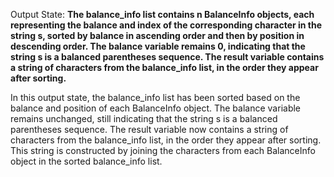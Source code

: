 Output State: **The balance_info list contains n BalanceInfo objects, each representing the balance and index of the corresponding character in the string s, sorted by balance in ascending order and then by position in descending order. The balance variable remains 0, indicating that the string s is a balanced parentheses sequence. The result variable contains a string of characters from the balance_info list, in the order they appear after sorting.**

In this output state, the balance_info list has been sorted based on the balance and position of each BalanceInfo object. The balance variable remains unchanged, still indicating that the string s is a balanced parentheses sequence. The result variable now contains a string of characters from the balance_info list, in the order they appear after sorting. This string is constructed by joining the characters from each BalanceInfo object in the sorted balance_info list.